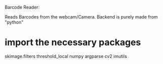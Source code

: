 Barcode Reader: 
                 
Reads Barcodes from the  webcam/Camera.
Backend is purely made from "python"




# import the necessary packages

skimage.filters
threshold_local
numpy 
argparse
cv2
imutils
